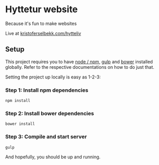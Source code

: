 # Hyttetur website

Because it's fun to make websites

Live at [kristoferselbekk.com/hytteliv](http://www.kristoferselbekk.com/hytteliv/)

## Setup

This project requires you to have [node / npm](https://www.npmjs.com/), [gulp](http://gulpjs.com/) 
and [bower](http://bower.io/) installed globally. Refer to the respective documentations on how to 
do just that.

Setting the project up locally is easy as 1-2-3:

### Step 1: Install npm dependencies

    npm install

### Step 2: Install bower dependencies

    bower install

### Step 3: Compile and start server

    gulp

And hopefully, you should be up and running.
